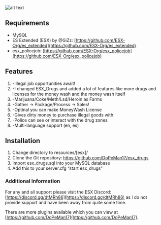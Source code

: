 
![alt text](https://raw.githubusercontent.com/dutchplayers/esx_drugs/master/Unbenannt.png)

## Requirements

- MySQL
- ES Extended (ESX) by @GiZz: [https://github.com/ESX-Org/es_extended](https://github.com/ESX-Org/es_extended)
- esx_policejob: [https://github.com/ESX-Org/esx_policejob](https://github.com/ESX-Org/esx_policejob)

## Features

1. -Illegal job opportunities await!
2. -I changed ESX_Drugs and added a lot of features like more drugs and licenses for the money wash and the money wash itself
3. -Marijuana/Coke/Meth/Lsd/Heroin as Farms
4. -Gather -> Package/Process -> Sales!
5. -Optinal you can make MoneyWash License
6. -Gives dirty money to purchase illegal goods with
7. -Police can see or interact with the drug zones
8. -Multi-language support (en, es)
## Installation

1. Change directory to resources/[esx]/
2. Clone the Git repository: [https://github.com/DoPeMan17/esx_drugs ](https://github.com/DoPeMan17/esx_drugs)
3. Import esx_drugs.sql into your MySQL database
4. Add this to your server.cfg “start esx_drugs”

### Additional Information
For any and all support please visit the ESX Discord: [https://discord.gg/dtMRh86](https://discord.gg/dtMRh86) as I do not provide support and have been away from quite some time.

There are more plugins available which you can view at [https://github.com/DoPeMan17](https://github.com/DoPeMan17).
